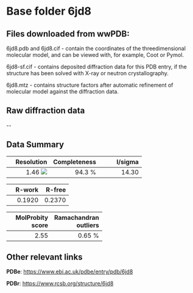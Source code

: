 # Base folder 6jd8

## Files downloaded from wwPDB:

6jd8.pdb and 6jd8.cif - contain the coordinates of the threedimensional molecular model, and can be viewed with, for example, Coot or Pymol.

6jd8-sf.cif - contains deposited diffraction data for this PDB entry, if the structure has been solved with X-ray or neutron crystallography.

6jd8.mtz - contains structure factors after automatic refinement of molecular model against the diffraction data.

## Raw diffraction data

--<br> 

## Data Summary
|   | Resolution | Completeness| I/sigma |
|---|-------------:|----------------:|--------------:|
|   |1.46 <img src="https://latex.codecogs.com/svg.latex?{\mbox{\normalfont\AA}}"/>|94.3  %|<img width=50/>14.30|

|   | **R-work**| **R-free**   
|---|-------------:|----------------:|           
||0.1920|0.2370|

|   |**MolProbity<br>score**| **Ramachandran<br>outliers** 
|---|-------------:|----------------:|
||2.55|0.65 %|

## Other relevant links 
**PDBe**:  https://www.ebi.ac.uk/pdbe/entry/pdb/6jd8
 
**PDBr**: https://www.rcsb.org/structure/6jd8 


